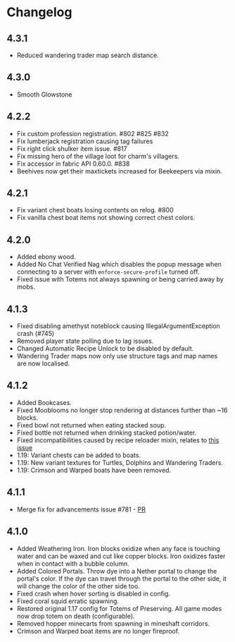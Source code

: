 # Changelog

## 4.3.1

* Reduced wandering trader map search distance.

## 4.3.0

* Smooth Glowstone

## 4.2.2

* Fix custom profession registration. #802 #825 #832
* Fix lumberjack registration causing tag failures
* Fix right click shulker item issue. #817
* Fix missing hero of the village loot for charm's villagers.
* Fix accessor in fabric API 0.60.0. #838
* Beehives now get their maxtickets increased for Beekeepers via mixin.

## 4.2.1

* Fix variant chest boats losing contents on relog. #800
* Fix vanilla chest boat items not showing correct chest colors.

## 4.2.0

* Added ebony wood.
* Added No Chat Verified Nag which disables the popup message when connecting to a server with `enforce-secure-profile` turned off.
* Fixed issue with Totems not always spawning or being carried away by mobs.

## 4.1.3

* Fixed disabling amethyst noteblock causing IllegalArgumentException crash (#745)
* Removed player state polling due to lag issues.
* Changed Automatic Recipe Unlock to be disabled by default.
* Wandering Trader maps now only use structure tags and map names are now localised.

## 4.1.2

* Added Bookcases.
* Fixed Mooblooms no longer stop rendering at distances further than ~16 blocks.
* Fixed bowl not returned when eating stacked soup.
* Fixed bottle not returned when drinking stacked potion/water.
* Fixed incompatibilities caused by recipe reloader mixin, relates to [this issue](https://github.com/TelepathicGrunt/RepurposedStructures-Fabric/issues/205)
* 1.19: Variant chests can be added to boats.
* 1.19: New variant textures for Turtles, Dolphins and Wandering Traders.
* 1.19: Crimson and Warped boats have been removed.


## 4.1.1

* Merge fix for advancements issue #781 - [PR](https://github.com/svenhjol/Charm/pull/738)

## 4.1.0

* Added Weathering Iron. Iron blocks oxidize when any face is touching water and can be waxed and cut like copper blocks. Iron oxidizes faster when in contact with a bubble column.
* Added Colored Portals. Throw dye into a Nether portal to change the portal's color. If the dye can travel through the portal to the other side, it will change the color of the other side too.
* Fixed crash when hover sorting is disabled in config.
* Fixed coral squid erratic spawning.
* Restored original 1.17 config for Totems of Preserving. All game modes now drop totem on death (configurable).
* Removed hopper minecarts from spawning in mineshaft corridors.
* Crimson and Warped boat items are no longer fireproof.